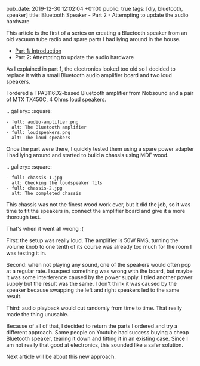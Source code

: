 pub_date: 2019-12-30 12:02:04 +01:00
public: true
tags: [diy, bluetooth, speaker]
title: Bluetooth Speaker - Part 2 - Attempting to update the audio hardware

This article is the first of a series on creating a Bluetooth speaker from an old vacuum tube radio and spare parts I had lying around in the house.

- [Part 1: Introduction][part1]
- Part 2: Attempting to update the audio hardware

[part1]: /2019/bluetooth-speaker-part-1-introduction

As I explained in part 1, the electronics looked too old so I decided to replace it with a small Bluetooth audio amplifier board and two loud speakers.

I ordered a TPA3116D2-based Bluetooth amplifier from Nobsound and a pair of MTX TX450C, 4 Ohms loud speakers.

.. gallery::
    :square:

    - full: audio-amplifier.png
      alt: The Bluetooth amplifier
    - full: loudspeakers.png
      alt: The loud speakers

<!-- break -->

Once the part were there, I quickly tested them using a spare power adapter I had lying around and started to build a chassis using MDF wood.

.. gallery::
    :square:

    - full: chassis-1.jpg
      alt: Checking the loudspeaker fits
    - full: chassis-2.jpg
      alt: The completed chassis

This chassis was not the finest wood work ever, but it did the job, so it was time to fit the speakers in, connect the amplifier board and give it a more thorough test.

That's when it went all wrong :(

First: the setup was really loud. The amplifier is 50W RMS, turning the volume knob to one tenth of its course was already too much for the room I was testing it in.

Second: when not playing any sound, one of the speakers would often pop at a regular rate. I suspect something was wrong with the board, but maybe it was some interference caused by the power supply. I tried another power supply but the result was the same. I don't think it was caused by the speaker because swapping the left and right speakers led to the same result.

Third: audio playback would cut randomly from time to time. That really made the thing unusable.

Because of all of that, I decided to return the parts I ordered and try a different approach. Some people on Youtube had success buying a cheap Bluetooth speaker, tearing it down and fitting it in an existing case. Since I am not really that good at electronics, this sounded like a safer solution.

Next article will be about this new approach.
